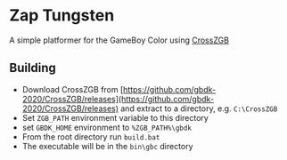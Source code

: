 # Zap Tungsten

A simple platformer for the GameBoy Color using [CrossZGB](https://github.com/gbdk-2020/CrossZGB/releases)

## Building

- Download CrossZGB from [https://github.com/gbdk-2020/CrossZGB/releases](https://github.com/gbdk-2020/CrossZGB/releases) and extract to a directory, e.g. `C:\CrossZGB`
- Set `ZGB_PATH` environment variable to this directory
- set `GBDK_HOME` environment to `%ZGB_PATH%\gbdk`
- From the root directory run `build.bat`
- The executable will be in the `bin\gbc` directory
